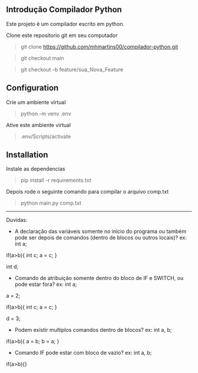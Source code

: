 ## Introdução Compilador Python

Este projeto é um compilador escrito em python.

Clone este repositorio git em seu computador

 > git clone https://github.com/mhmartins00/compilador-python.git

 > git checkout main

 > git checkout -b feature/sua_Nova_Feature

## Configuration

Crie um ambiente virtual
 > python -m venv .env

Ative este ambiente virtual
 > .env/Scripts/activate

## Installation

Instale as dependencias
 > pip install -r requirements.txt

Depois rode o seguinte comando para compilar o arquivo comp.txt
 > python main.py comp.txt 


-----------------
Duvidas:

- A declaração das variáveis somente no inicio do programa ou também pode ser depois de comandos (dentro de blocos ou outros locais)?
ex: 
int a;

if(a>b){
    int c;
    a = c;
}

int d;


- Comando de atribuição somente dentro do bloco de IF e SWITCH, ou pode estar fora?
ex:
int a;

a = 2;

if(a>b){
    int c;
    a = c;
}

d = 3;

- Podem existir multiplos comandos dentro de blocos?
ex:
int a, b;

if(a>b){
    a = b;
    b = a;
}

- Comando IF pode estar com bloco de <comandos> vazio?
ex:
int a, b;

if(a>b){}